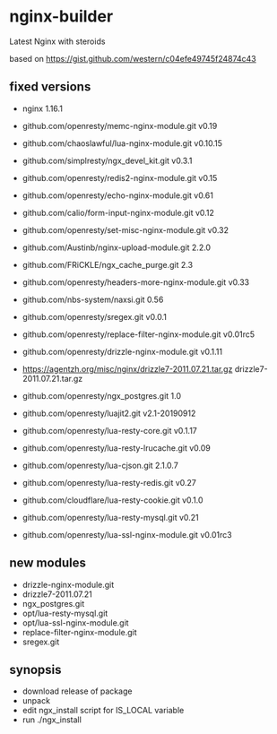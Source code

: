 # nginx-builder
Latest Nginx with steroids

based on https://gist.github.com/western/c04efe49745f24874c43

## fixed versions
* nginx 1.16.1

* github.com/openresty/memc-nginx-module.git
v0.19
* github.com/chaoslawful/lua-nginx-module.git
v0.10.15
* github.com/simplresty/ngx_devel_kit.git
v0.3.1
* github.com/openresty/redis2-nginx-module.git
v0.15
* github.com/openresty/echo-nginx-module.git
v0.61
* github.com/calio/form-input-nginx-module.git
v0.12
* github.com/openresty/set-misc-nginx-module.git
v0.32
* github.com/Austinb/nginx-upload-module.git
2.2.0
* github.com/FRiCKLE/ngx_cache_purge.git
2.3
* github.com/openresty/headers-more-nginx-module.git
v0.33
* github.com/nbs-system/naxsi.git
0.56
* github.com/openresty/sregex.git
v0.0.1
* github.com/openresty/replace-filter-nginx-module.git
v0.01rc5
* github.com/openresty/drizzle-nginx-module.git
v0.1.11
* https://agentzh.org/misc/nginx/drizzle7-2011.07.21.tar.gz
drizzle7-2011.07.21.tar.gz
* github.com/openresty/ngx_postgres.git
1.0
* github.com/openresty/luajit2.git
v2.1-20190912
* github.com/openresty/lua-resty-core.git
v0.1.17
* github.com/openresty/lua-resty-lrucache.git
v0.09
* github.com/openresty/lua-cjson.git
2.1.0.7
* github.com/openresty/lua-resty-redis.git
v0.27
* github.com/cloudflare/lua-resty-cookie.git
v0.1.0
* github.com/openresty/lua-resty-mysql.git
v0.21
* github.com/openresty/lua-ssl-nginx-module.git
v0.01rc3

## new modules

* drizzle-nginx-module.git
* drizzle7-2011.07.21
* ngx_postgres.git
* opt/lua-resty-mysql.git
* opt/lua-ssl-nginx-module.git
* replace-filter-nginx-module.git
* sregex.git

## synopsis
* download release of package
* unpack
* edit ngx_install script for IS_LOCAL variable
* run ./ngx_install
